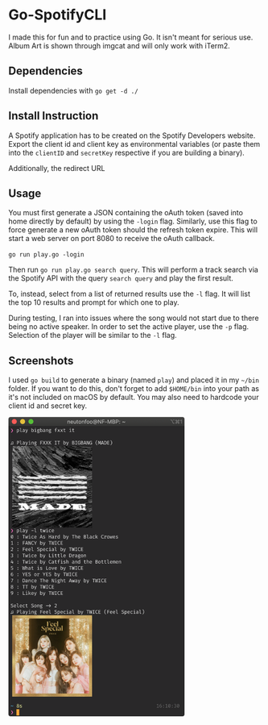 # Go-SpotifyCLI

I made this for fun and to practice using Go. It isn't meant for serious use. Album Art is shown through imgcat and will only work with iTerm2.

## Dependencies

Install dependencies with `go get -d ./`

## Install Instruction

A Spotify application has to be created on the Spotify Developers website. Export the client id and client key as environmental variables (or paste them into the `clientID` and `secretKey` respective if you are building a binary).

Additionally, the redirect URL

## Usage

You must first generate a JSON containing the oAuth token (saved into home directly by default) by using the `-login` flag. Similarly, use this flag to force generate a new oAuth token should the refresh token expire. This will start a web server on port 8080 to receive the oAuth callback.

`go run play.go -login`

Then run `go run play.go search query`. This will perform a track search via the Spotify API with the query `search query` and play the first result.

To, instead, select from a list of returned results use the `-l` flag. It will list the top 10 results and prompt for which one to play.

During testing, I ran into issues where the song would not start due to there being no active speaker. In order to set the active player, use the `-p` flag. Selection of the player will be similar to the `-l` flag.

## Screenshots

I used `go build` to generate a binary (named `play`) and placed it in my `~/bin` folder. If you want to do this, don't forget to add `$HOME/bin` into your path as it's not included on macOS by default. You may also need to hardcode your client id and secret key.

<img src="screenshot.png" alt="Go-SpotifyCLI Screenshot" width="350"/>
